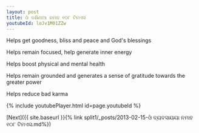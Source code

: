 ```yaml
---
layout: post
title: ଓଁ ଦକ୍ଷିଣାଆ ନମାହ ୧୦୮ ଟିମଏସ
youtubeId: loJv1M01ZZw
---
```

 
 
Helps get goodness, bliss and peace and God's blessings
 
Helps remain focused, help generate inner energy 
 
Helps boost physical and mental health 
 
Helps remain grounded and generates a sense of gratitude towards the greater power 
 
Helps reduce bad karma
 
 
 
 


{% include youtubePlayer.html id=page.youtubeId %}
 
[Next]({{ site.baseurl }}{% link  split1/_posts/2013-02-15-ଓଁ ବ୍ୟବସାୟୟା ନମାହ ୧୦୮ ଟିମଏସ.md%})
 
